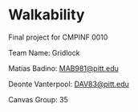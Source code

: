 # Walkability
Final project for CMPINF 0010

Team Name:          Gridlock

Matias Badino:      MAB981@pitt.edu

Deonte Vanterpool:  DAV83@pitt.edu

Canvas Group:       35
